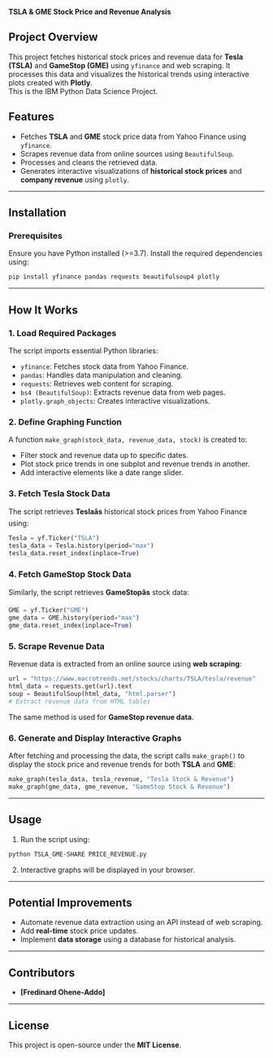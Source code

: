 **TSLA & GME Stock Price and Revenue Analysis**  

## **Project Overview**  
This project fetches historical stock prices and revenue data for **Tesla (TSLA)** and **GameStop (GME)** using `yfinance` and web scraping. It processes this data and visualizes the historical trends using interactive plots created with **Plotly**.  
This is the IBM Python Data Science Project.


## **Features**  
- Fetches **TSLA** and **GME** stock price data from Yahoo Finance using `yfinance`.  
- Scrapes revenue data from online sources using `BeautifulSoup`.  
- Processes and cleans the retrieved data.  
- Generates interactive visualizations of **historical stock prices** and **company revenue** using `plotly`.  

---

## **Installation**  
### **Prerequisites**  
Ensure you have Python installed (>=3.7). Install the required dependencies using:  

```sh
pip install yfinance pandas requests beautifulsoup4 plotly
```

---

## **How It Works**  

### **1. Load Required Packages**  
The script imports essential Python libraries:  

- `yfinance`: Fetches stock data from Yahoo Finance.  
- `pandas`: Handles data manipulation and cleaning.  
- `requests`: Retrieves web content for scraping.  
- `bs4 (BeautifulSoup)`: Extracts revenue data from web pages.  
- `plotly.graph_objects`: Creates interactive visualizations.  

### **2. Define Graphing Function**  
A function `make_graph(stock_data, revenue_data, stock)` is created to:  
- Filter stock and revenue data up to specific dates.  
- Plot stock price trends in one subplot and revenue trends in another.  
- Add interactive elements like a date range slider.  

### **3. Fetch Tesla Stock Data**  
The script retrieves **Teslaâs** historical stock prices from Yahoo Finance using:  

```python
Tesla = yf.Ticker("TSLA")
tesla_data = Tesla.history(period="max")
tesla_data.reset_index(inplace=True)
```

### **4. Fetch GameStop Stock Data**  
Similarly, the script retrieves **GameStopâs** stock data:  

```python
GME = yf.Ticker("GME")
gme_data = GME.history(period="max")
gme_data.reset_index(inplace=True)
```

### **5. Scrape Revenue Data**  
Revenue data is extracted from an online source using **web scraping**:  

```python
url = "https://www.macrotrends.net/stocks/charts/TSLA/tesla/revenue"
html_data = requests.get(url).text
soup = BeautifulSoup(html_data, "html.parser")
# Extract revenue data from HTML tables
```

The same method is used for **GameStop revenue data**.  

### **6. Generate and Display Interactive Graphs**  
After fetching and processing the data, the script calls `make_graph()` to display the stock price and revenue trends for both **TSLA** and **GME**:  

```python
make_graph(tesla_data, tesla_revenue, "Tesla Stock & Revenue")
make_graph(gme_data, gme_revenue, "GameStop Stock & Revenue")
```

---

## **Usage**  
1. Run the script using:  

```sh
python TSLA_GME-SHARE PRICE_REVENUE.py
```

2. Interactive graphs will be displayed in your browser.  

---

## **Potential Improvements**  
- Automate revenue data extraction using an API instead of web scraping.  
- Add **real-time** stock price updates.  
- Implement **data storage** using a database for historical analysis.  

---

## **Contributors**  
- **[Fredinard Ohene-Addo]**  

---

## **License**  
This project is open-source under the **MIT License**. 
